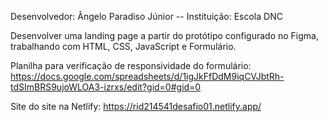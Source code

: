 <!--Atividade prática: Landing Page - Desafio 01-->
Desenvolvedor: Ângelo Paradiso Júnior -- Instituição: Escola DNC

<!--Objetivo-->
Desenvolver uma landing page a partir do protótipo configurado no Figma, trabalhando com HTML, CSS, JavaScript e Formulário.

<!--Links de acesso-->
Planilha para verificação de responsividade do formulário:
https://docs.google.com/spreadsheets/d/1igJkFfDdM9iqCVJbtRh-tdSImBRS9ujoWLOA3-izrxs/edit?gid=0#gid=0

Site do site na Netlify:
https://rid214541desafio01.netlify.app/